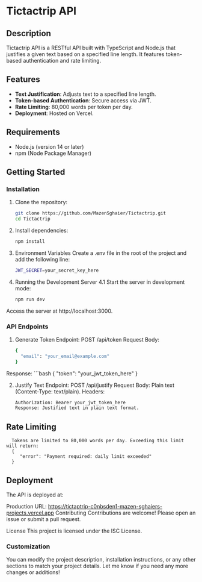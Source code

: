 # Tictactrip API

## Description

Tictactrip API is a RESTful API built with TypeScript and Node.js that justifies a given text based on a specified line length. It features token-based authentication and rate limiting.

## Features

- **Text Justification**: Adjusts text to a specified line length.
- **Token-based Authentication**: Secure access via JWT.
- **Rate Limiting**: 80,000 words per token per day.
- **Deployment**: Hosted on Vercel.

## Requirements

- Node.js (version 14 or later)
- npm (Node Package Manager)

## Getting Started

### Installation

1. Clone the repository:
   ```bash
   git clone https://github.com/MazenSghaier/Tictactrip.git
   cd Tictactrip
2. Install dependencies:
   ```bash
   npm install
3. Environment Variables
Create a .env file in the root of the project and add the following line:
   ```bash
   JWT_SECRET=your_secret_key_here
4. Running the Development Server
   4.1 Start the server in development mode:
      ```bash
      npm run dev
Access the server at http://localhost:3000.

### API Endpoints
   1. Generate Token
   Endpoint: POST /api/token
      Request Body:
         ```bash
         {
           "email": "your_email@example.com"
         }
   Response:
      ```bash 
         {
          "token": "your_jwt_token_here"
         }
         
   2. Justify Text
   Endpoint: POST /api/justify
   Request Body: Plain text (Content-Type: text/plain).
   Headers:
      ```bash
      Authorization: Bearer your_jwt_token_here
      Response: Justified text in plain text format.

## Rate Limiting
      Tokens are limited to 80,000 words per day. Exceeding this limit will return:
      {
         "error": "Payment required: daily limit exceeded"
      }

## Deployment
The API is deployed at:

Production URL: https://tictaptrip-c0nbsden1-mazen-sghaiers-projects.vercel.app
Contributing
Contributions are welcome! Please open an issue or submit a pull request.

License
This project is licensed under the ISC License.

### Customization

You can modify the project description, installation instructions, or any other sections to match your project details. Let me know if you need any more changes or additions!

